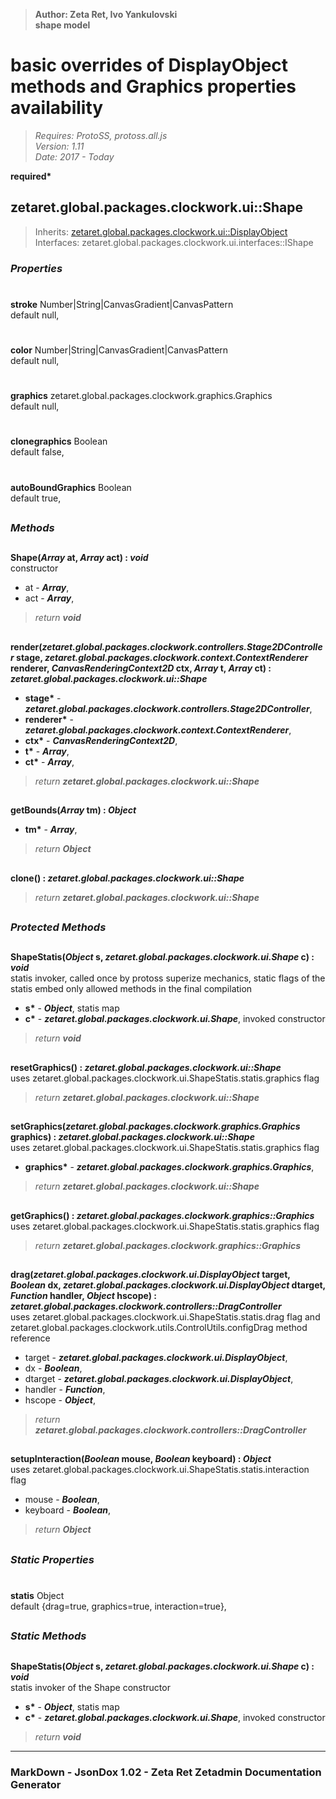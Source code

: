 > __Author: Zeta Ret, Ivo Yankulovski__  
> __shape model__  
# basic overrides of DisplayObject methods and Graphics properties availability  
> *Requires: ProtoSS, protoss.all.js*  
> *Version: 1.11*  
> *Date: 2017 - Today*  

__required*__

## zetaret.global.packages.clockwork.ui::Shape  
> Inherits: [zetaret.global.packages.clockwork.ui::DisplayObject](DisplayObject.md)  
> Interfaces: zetaret.global.packages.clockwork.ui.interfaces::IShape  

### *Properties*  

#  
__stroke__ Number|String|CanvasGradient|CanvasPattern  
default null,   

#  
__color__ Number|String|CanvasGradient|CanvasPattern  
default null,   

#  
__graphics__ zetaret.global.packages.clockwork.graphics.Graphics  
default null,   

#  
__clonegraphics__ Boolean  
default false,   

#  
__autoBoundGraphics__ Boolean  
default true,   


##  
### *Methods*  

##  
__Shape(*Array* at, *Array* act) : *void*__  
constructor  
- at - __*Array*__,   
- act - __*Array*__,   
> *return __void__*  

##  
__render(*zetaret.global.packages.clockwork.controllers.Stage2DController* stage, *zetaret.global.packages.clockwork.context.ContextRenderer* renderer, *CanvasRenderingContext2D* ctx, *Array* t, *Array* ct) : *zetaret.global.packages.clockwork.ui::Shape*__  
  
- __stage*__ - __*zetaret.global.packages.clockwork.controllers.Stage2DController*__,   
- __renderer*__ - __*zetaret.global.packages.clockwork.context.ContextRenderer*__,   
- __ctx*__ - __*CanvasRenderingContext2D*__,   
- __t*__ - __*Array*__,   
- __ct*__ - __*Array*__,   
> *return __zetaret.global.packages.clockwork.ui::Shape__*  

##  
__getBounds(*Array* tm) : *Object*__  
  
- __tm*__ - __*Array*__,   
> *return __Object__*  

##  
__clone() : *zetaret.global.packages.clockwork.ui::Shape*__  
  
> *return __zetaret.global.packages.clockwork.ui::Shape__*  

##  
### *Protected Methods*  

##  
__ShapeStatis(*Object* s, *zetaret.global.packages.clockwork.ui.Shape* c) : *void*__  
statis invoker, called once by protoss superize mechanics, static flags of the statis embed only allowed methods in the final compilation  
- __s*__ - __*Object*__, statis map  
- __c*__ - __*zetaret.global.packages.clockwork.ui.Shape*__, invoked constructor  
> *return __void__*  

##  
__resetGraphics() : *zetaret.global.packages.clockwork.ui::Shape*__  
uses zetaret.global.packages.clockwork.ui.ShapeStatis.statis.graphics flag  
> *return __zetaret.global.packages.clockwork.ui::Shape__*  

##  
__setGraphics(*zetaret.global.packages.clockwork.graphics.Graphics* graphics) : *zetaret.global.packages.clockwork.ui::Shape*__  
uses zetaret.global.packages.clockwork.ui.ShapeStatis.statis.graphics flag  
- __graphics*__ - __*zetaret.global.packages.clockwork.graphics.Graphics*__,   
> *return __zetaret.global.packages.clockwork.ui::Shape__*  

##  
__getGraphics() : *zetaret.global.packages.clockwork.graphics::Graphics*__  
uses zetaret.global.packages.clockwork.ui.ShapeStatis.statis.graphics flag  
> *return __zetaret.global.packages.clockwork.graphics::Graphics__*  

##  
__drag(*zetaret.global.packages.clockwork.ui.DisplayObject* target, *Boolean* dx, *zetaret.global.packages.clockwork.ui.DisplayObject* dtarget, *Function* handler, *Object* hscope) : *zetaret.global.packages.clockwork.controllers::DragController*__  
uses zetaret.global.packages.clockwork.ui.ShapeStatis.statis.drag flag and zetaret.global.packages.clockwork.utils.ControlUtils.configDrag method reference  
- target - __*zetaret.global.packages.clockwork.ui.DisplayObject*__,   
- dx - __*Boolean*__,   
- dtarget - __*zetaret.global.packages.clockwork.ui.DisplayObject*__,   
- handler - __*Function*__,   
- hscope - __*Object*__,   
> *return __zetaret.global.packages.clockwork.controllers::DragController__*  

##  
__setupInteraction(*Boolean* mouse, *Boolean* keyboard) : *Object*__  
uses zetaret.global.packages.clockwork.ui.ShapeStatis.statis.interaction flag  
- mouse - __*Boolean*__,   
- keyboard - __*Boolean*__,   
> *return __Object__*  

##  
### *Static Properties*  

#  
__statis__ Object  
default {drag=true, graphics=true, interaction=true},   

##  
### *Static Methods*  

##  
__ShapeStatis(*Object* s, *zetaret.global.packages.clockwork.ui.Shape* c) : *void*__  
statis invoker of the Shape constructor  
- __s*__ - __*Object*__, statis map  
- __c*__ - __*zetaret.global.packages.clockwork.ui.Shape*__, invoked constructor  
> *return __void__*  

---  
### MarkDown - JsonDox 1.02 - Zeta Ret Zetadmin Documentation Generator
